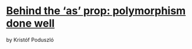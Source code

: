 # [Behind the ‘as’ prop: polymorphism done well](https://www.kripod.dev/blog/behind-the-as-prop-polymorphism-done-well/)

by Kristóf Poduszló
